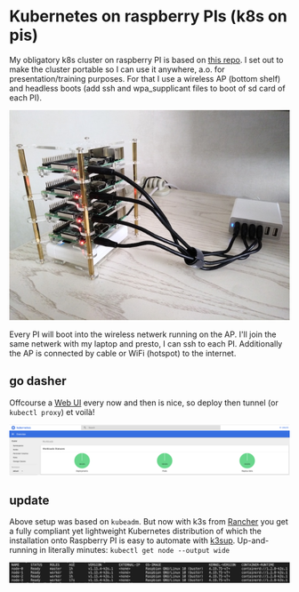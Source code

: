 # Kubernetes on raspberry PIs (k8s on pis)

My obligatory k8s cluster on raspberry PI is based on [this repo](https://github.com/alexellis/k8s-on-raspbian). I set out to make the cluster portable so I can use it anywhere, a.o. for presentation/training purposes. For that I use a wireless AP (bottom shelf) and headless boots (add ssh and wpa_supplicant files to boot of sd card of each PI).

![k8s on pis](k8spis.jpg)

Every PI will boot into the wireless netwerk running on the AP. I'll join the same netwerk with my laptop and presto, I can ssh to each PI. Additionally the AP is connected by cable or WiFi (hotspot) to the internet.

## go dasher

Offcourse a [Web UI](https://kubernetes.io/docs/tasks/access-application-cluster/web-ui-dashboard/) every now and then is nice, so deploy then tunnel (or `kubectl proxy`) et voilà!

![dasbhoard](dasher.png)

## update

Above setup was based on `kubeadm`. But now with k3s from [Rancher](https://rancher.com/) you get a fully compliant yet lightweight Kubernetes distribution of which the installation onto Raspberry PI is easy to automate with [k3sup](https://github.com/alexellis/k3sup#-micro-tutorial-for-raspberry-pi-2-3-or-4-). Up-and-running in literally minutes: `kubectl get node --output wide`

![cluster](k3s.png)